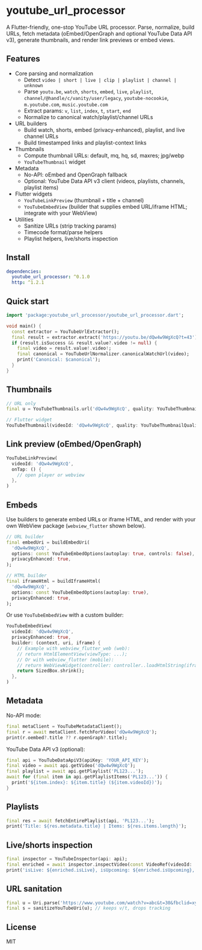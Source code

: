 # youtube_url_processor

A Flutter-friendly, one-stop YouTube URL processor. Parse, normalize, build URLs, fetch metadata (oEmbed/OpenGraph and optional YouTube Data API v3), generate thumbnails, and render link previews or embed views.

## Features

- Core parsing and normalization
  - Detect `video | short | live | clip | playlist | channel | unknown`
  - Parse `youtu.be`, `watch`, `shorts`, `embed`, `live`, `playlist`, `channel/@handle/c/vanity/user/legacy`, `youtube-nocookie`, `m.youtube.com`, `music.youtube.com`
  - Extract params: `v`, `list`, `index`, `t`, `start`, `end`
  - Normalize to canonical watch/playlist/channel URLs
- URL builders
  - Build watch, shorts, embed (privacy-enhanced), playlist, and live channel URLs
  - Build timestamped links and playlist-context links
- Thumbnails
  - Compute thumbnail URLs: default, mq, hq, sd, maxres; jpg/webp
  - `YouTubeThumbnail` widget
- Metadata
  - No-API: oEmbed and OpenGraph fallback
  - Optional: YouTube Data API v3 client (videos, playlists, channels, playlist items)
- Flutter widgets
  - `YouTubeLinkPreview` (thumbnail + title + channel)
  - `YouTubeEmbedView` (builder that supplies embed URL/iframe HTML; integrate with your WebView)
- Utilities
  - Sanitize URLs (strip tracking params)
  - Timecode format/parse helpers
  - Playlist helpers, live/shorts inspection

## Install

```yaml
dependencies:
  youtube_url_processor: ^0.1.0
  http: ^1.2.1
```

## Quick start

```dart
import 'package:youtube_url_processor/youtube_url_processor.dart';

void main() {
  const extractor = YouTubeUrlExtractor();
  final result = extractor.extract('https://youtu.be/dQw4w9WgXcQ?t=43');
  if (result.isSuccess && result.value?.video != null) {
    final video = result.value!.video!;
    final canonical = YouTubeUrlNormalizer.canonicalWatchUrl(video);
    print('Canonical: $canonical');
  }
}
```

## Thumbnails

```dart
// URL only
final u = YouTubeThumbnails.url('dQw4w9WgXcQ', quality: YouTubeThumbnailQuality.maxres);

// Flutter widget
YouTubeThumbnail(videoId: 'dQw4w9WgXcQ', quality: YouTubeThumbnailQuality.hq)
```

## Link preview (oEmbed/OpenGraph)

```dart
YouTubeLinkPreview(
  videoId: 'dQw4w9WgXcQ',
  onTap: () {
    // open player or webview
  },
)
```

## Embeds

Use builders to generate embed URLs or iframe HTML, and render with your own WebView package (`webview_flutter` shown below).

```dart
// URL builder
final embedUri = buildEmbedUri(
  'dQw4w9WgXcQ',
  options: const YouTubeEmbedOptions(autoplay: true, controls: false),
  privacyEnhanced: true,
);

// HTML builder
final iframeHtml = buildIframeHtml(
  'dQw4w9WgXcQ',
  options: const YouTubeEmbedOptions(autoplay: true),
  privacyEnhanced: true,
);
```

Or use `YouTubeEmbedView` with a custom builder:

```dart
YouTubeEmbedView(
  videoId: 'dQw4w9WgXcQ',
  privacyEnhanced: true,
  builder: (context, uri, iframe) {
    // Example with webview_flutter_web (web):
    // return HtmlElementView(viewType: ...);
    // Or with webview_flutter (mobile):
    // return WebViewWidget(controller: controller..loadHtmlString(iframe));
    return SizedBox.shrink();
  },
)
```

## Metadata

No-API mode:

```dart
final metaClient = YouTubeMetadataClient();
final r = await metaClient.fetchForVideo('dQw4w9WgXcQ');
print(r.oembed?.title ?? r.openGraph?.title);
```

YouTube Data API v3 (optional):

```dart
final api = YouTubeDataApiV3(apiKey: 'YOUR_API_KEY');
final video = await api.getVideo('dQw4w9WgXcQ');
final playlist = await api.getPlaylist('PL123...');
await for (final item in api.getPlaylistItems('PL123...')) {
  print('${item.index}: ${item.title} (${item.videoId})');
}
```

## Playlists

```dart
final res = await fetchEntirePlaylist(api, 'PL123...');
print('Title: ${res.metadata.title} | Items: ${res.items.length}');
```

## Live/shorts inspection

```dart
final inspector = YouTubeInspector(api: api);
final enriched = await inspector.inspectVideo(const VideoRef(videoId: 'v', isLiveCandidate: true));
print('isLive: ${enriched.isLive}, isUpcoming: ${enriched.isUpcoming}, duration: ${enriched.duration}');
```

## URL sanitation

```dart
final u = Uri.parse('https://www.youtube.com/watch?v=abc&t=30&fbclid=xyz&si=abc');
final s = sanitizeYouTubeUri(u); // keeps v/t, drops tracking
```

## License

MIT
